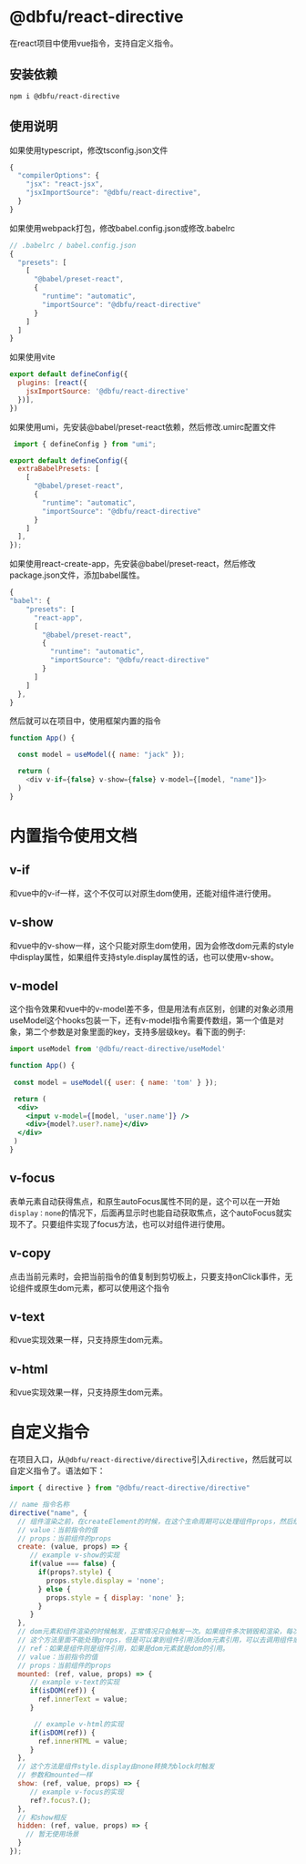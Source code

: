 # @dbfu/react-directive

在react项目中使用vue指令，支持自定义指令。

## 安装依赖

```
npm i @dbfu/react-directive
```

## 使用说明

如果使用typescript，修改tsconfig.json文件

```js
{
  "compilerOptions": {
    "jsx": "react-jsx",
    "jsxImportSource": "@dbfu/react-directive",
  }
}
```

如果使用webpack打包，修改babel.config.json或修改.babelrc

```js
// .babelrc / babel.config.json
{
  "presets": [
    [
      "@babel/preset-react",
      {
        "runtime": "automatic",
        "importSource": "@dbfu/react-directive"
      }
    ]
  ]
}

```

如果使用vite

```js
export default defineConfig({
  plugins: [react({
    jsxImportSource: '@dbfu/react-directive'
  })],
})
```


如果使用umi，先安装@babel/preset-react依赖，然后修改.umirc配置文件

```js
 import { defineConfig } from "umi";

export default defineConfig({
  extraBabelPresets: [
    [
      "@babel/preset-react",
      {
        "runtime": "automatic",
        "importSource": "@dbfu/react-directive"
      }
    ]
  ],
});
```

如果使用react-create-app，先安装@babel/preset-react，然后修改package.json文件，添加babel属性。

```js
{
"babel": {
    "presets": [
      "react-app",
      [
        "@babel/preset-react",
        {
          "runtime": "automatic",
          "importSource": "@dbfu/react-directive"
        }
      ]
    ]
  },
}
```

然后就可以在项目中，使用框架内置的指令

```js
function App() {

  const model = useModel({ name: "jack" });

  return (
    <div v-if={false} v-show={false} v-model={[model, "name"]}>
  )
}
```

# 内置指令使用文档

## v-if

和vue中的v-if一样，这个不仅可以对原生dom使用，还能对组件进行使用。

## v-show

和vue中的v-show一样，这个只能对原生dom使用，因为会修改dom元素的style中display属性，如果组件支持style.display属性的话，也可以使用v-show。

## v-model

这个指令效果和vue中的v-model差不多，但是用法有点区别，创建的对象必须用useModel这个hooks包装一下，还有v-model指令需要传数组，第一个值是对象，第二个参数是对象里面的key，支持多层级key。看下面的例子:

```jsx
import useModel from '@dbfu/react-directive/useModel'

function App() {
 
 const model = useModel({ user: { name: 'tom' } });

 return (
  <div>
    <input v-model={[model, 'user.name']} />
    <div>{model?.user?.name}</div>
  </div>
 )
}

```

## v-focus

表单元素自动获得焦点，和原生autoFocus属性不同的是，这个可以在一开始`display：none`的情况下，后面再显示时也能自动获取焦点，这个autoFocus就实现不了。只要组件实现了focus方法，也可以对组件进行使用。

## v-copy

点击当前元素时，会把当前指令的值复制到剪切板上，只要支持onClick事件，无论组件或原生dom元素，都可以使用这个指令

## v-text

和vue实现效果一样，只支持原生dom元素。

## v-html

和vue实现效果一样，只支持原生dom元素。

# 自定义指令

在项目入口，从`@dbfu/react-directive/directive`引入`directive`，然后就可以自定义指令了。语法如下：

```js
import { directive } from "@dbfu/react-directive/directive"

// name 指令名称
directive("name", {
  // 组件渲染之前，在createElement的时候，在这个生命周期可以处理组件props，然后组件渲染的时候，可以拿到处理后的props。注意这个方法只要组件一重新render，就会触发一次。如果返回false这个组件就不渲染了。
  // value：当前指令的值
  // props：当前组件的props
  create: (value, props) => {
     // example v-show的实现
     if(value === false) {
       if(props?.style) {
         props.style.display = 'none';
       } else {
         props.style = { display: 'none' };
       }
     } 
  },
  // dom元素和组件渲染的时候触发，正常情况只会触发一次。如果组件多次销毁和渲染，每次渲染都会触发这个方法。
  // 这个方法里面不能处理props，但是可以拿到组件引用活dom元素引用，可以去调用组件或dom元素的方法
  // ref：如果是组件则是组件引用，如果是dom元素就是dom的引用。
  // value：当前指令的值
  // props：当前组件的props
  mounted: (ref, value, props) => {
     // example v-text的实现
     if(isDOM(ref)) {
       ref.innerText = value;
     }

      // example v-html的实现
     if(isDOM(ref)) {
       ref.innerHTML = value;
     } 
  },
  // 这个方法是组件style.display由none转换为block时触发
  // 参数和mounted一样
  show: (ref, value, props) => {
     // example v-focus的实现
     ref?.focus?.();
  },
  // 和show相反
  hidden: (ref, value, props) => {
    // 暂无使用场景
  }
});
```
